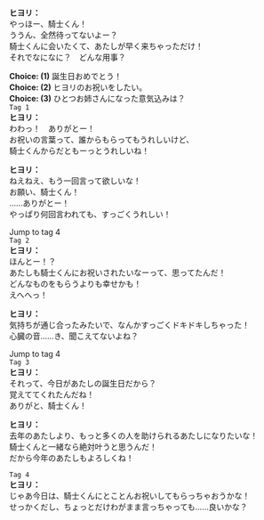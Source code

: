 # 

  
**ヒヨリ：**  
やっほー、騎士くん！  
ううん、全然待ってないよー？  
騎士くんに会いたくて、あたしが早く来ちゃっただけ！  
それでなになに？　どんな用事？  
  
**Choice: (1)**  誕生日おめでとう！  
**Choice: (2)**  ヒヨリのお祝いをしたい。  
**Choice: (3)**  ひとつお姉さんになった意気込みは？  
`Tag 1`  
**ヒヨリ：**  
わわっ！　ありがとー！  
お祝いの言葉って、誰からもらってもうれしいけど、  
騎士くんからだともーっとうれしいね！  
  
**ヒヨリ：**  
ねえねえ、もう一回言って欲しいな！  
お願い、騎士くん！  
……ありがとー！  
やっぱり何回言われても、すっごくうれしい！  
  
Jump to tag 4  
`Tag 2`  
**ヒヨリ：**  
ほんとー！？  
あたしも騎士くんにお祝いされたいなーって、思ってたんだ！  
どんなものをもらうよりも幸せかも！  
えへへっ！  
  
**ヒヨリ：**  
気持ちが通じ合ったみたいで、なんかすっごくドキドキしちゃった！  
心臓の音……き、聞こえてないよね？  
  
Jump to tag 4  
`Tag 3`  
**ヒヨリ：**  
それって、今日があたしの誕生日だから？  
覚えててくれたんだね！  
ありがと、騎士くん！  
  
**ヒヨリ：**  
去年のあたしより、もっと多くの人を助けられるあたしになりたいな！  
騎士くんと一緒なら絶対叶うと思うんだ！  
だから今年のあたしもよろしくね！  
  
`Tag 4`  
**ヒヨリ：**  
じゃあ今日は、騎士くんにとことんお祝いしてもらっちゃおうかな！  
せっかくだし、ちょっとだけわがまま言っちゃっても……良いかな？  
